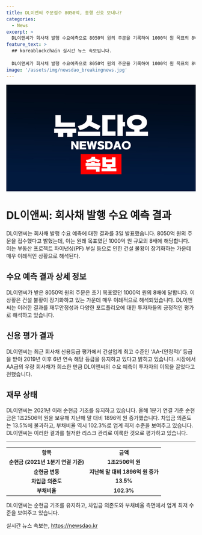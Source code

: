 ```yaml
---
title: DL이앤씨 주문접수 8050억, 흥행 신호 보내나?
categories:
  - News
excerpt: >
  DL이앤씨가 회사채 발행 수요예측으로 8050억 원의 주문을 기록하여 1000억 원 목표의 8배에 달할 정도로 놀라운 성과를 거뒀다. 이는 부동산 프로젝트 파이낸싱(PF) 부실 등으로 인한 건설 불황 속에서도 긍정적으로 평가받는 결과로, 투자자들의 눈길을 끌고 있다. DL이앤씨는 안정적인 재무안정성과 풍부한 포트폴리오를 바탕으로 높은 신용등급을 유지하며, 2021년 이후 순현금 기조를 유지하고 있다. 또한 차입금 의존도와 부채비율이 업계 최저 수준을 보여 회사의 안정성을 재확인했다.
feature_text: >
  ## koreablockchain 실시간 뉴스 속보입니다.

  DL이앤씨가 회사채 발행 수요예측으로 8050억 원의 주문을 기록하여 1000억 원 목표의 8배에 달할 정도로 놀라운 성과를 거뒀다. 이는 부동산 프로젝트 파이낸싱(PF) 부실 등으로 인한 건설 불황 속에서도 긍정적으로 평가받는 결과로, 투자자들의 눈길을 끌고 있다. DL이앤씨는 안정적인 재무안정성과 풍부한 포트폴리오를 바탕으로 높은 신용등급을 유지하며, 2021년 이후 순현금 기조를 유지하고 있다. 또한 차입금 의존도와 부채비율이 업계 최저 수준을 보여 회사의 안정성을 재확인했다.
image: '/assets/img/newsdao_breakingnews.jpg'
---
```


<p><img src="/assets/img/newsdao_breakingnews.jpg" alt="koreablockchain 속보" /></p>

<h1>DL이앤씨: 회사채 발행 수요 예측 결과</h1>

<p data-ke-size="size16">DL이앤씨는 회사채 발행 수요 예측에 대한 결과를 3일 발표했습니다. 8050억 원의 주문을 접수했다고 밝혔는데, 이는 원래 목표였던 1000억 원 규모의 8배에 해당합니다. 이는 부동산 프로젝트 파이낸싱(PF) 부실 등으로 인한 건설 불황이 장기화하는 가운데 매우 이례적인 상황으로 해석된다.</p>

<h2>수요 예측 결과 상세 정보</h2>

<p data-ke-size="size16">DL이앤씨가 받은 8050억 원의 주문은 초기 목표였던 1000억 원의 8배에 달합니다. 이 상황은 건설 불황이 장기화하고 있는 가운데 매우 이례적으로 해석되었습니다. DL이앤씨는 이러한 결과를 재무안정성과 다양한 포트폴리오에 대한 투자자들의 긍정적인 평가로 해석하고 있습니다.</p>

<h2>신용 평가 결과</h2>

<p data-ke-size="size16">DL이앤씨는 최근 회사채 신용등급 평가에서 건설업계 최고 수준인 ‘AA-(안정적)’ 등급을 받아 2019년 이후 6년 연속 해당 등급을 유지하고 있다고 밝히고 있습니다. 시장에서 AA급의 우량 회사채가 희소한 만큼 DL이앤씨의 수요 예측이 투자자의 이목을 끌었다고 전했습니다.</p>

<h2>재무 상태</h2>

<p data-ke-size="size16">DL이앤씨는 2021년 이래 순현금 기조를 유지하고 있습니다. 올해 1분기 연결 기준 순현금은 1조2506억 원을 보유해 지난해 말 대비 1896억 원 증가했습니다. 차입금 의존도는 13.5%에 불과하고, 부채비율 역시 102.3%로 업계 최저 수준을 보여주고 있습니다. DL이앤씨는 이러한 결과를 철저한 리스크 관리로 이룩한 것으로 평가하고 있습니다.</p>

<hr>

<table>
<tbody>
<tr>
<td style="text-align: center; height: 17px;"><b>항목</b></td>
<td style="text-align: center; height: 17px;"><b>금액</b></td>
</tr>
<tr>
<td style="text-align: center; height: 17px;"><b>순현금 (2021년 1분기 연결 기준)</b></td>
<td style="text-align: center; height: 17px;"><b>1조2506억 원</b></td>
</tr>
<tr>
<td style="text-align: center; height: 17px;"><b>순현금 변동</b></td>
<td style="text-align: center; height: 17px;"><b>지난해 말 대비 1896억 원 증가</b></td>
</tr>
<tr>
<td style="text-align: center; height: 17px;"><b>차입금 의존도</b></td>
<td style="text-align: center; height: 17px;"><b>13.5%</b></td>
</tr>
<tr>
<td style="text-align: center; height: 17px;"><b>부채비율</b></td>
<td style="text-align: center; height: 17px;"><b>102.3%</b></td>
</tr>
</tbody>
</table>

<p data-ke-size="size16">DL이앤씨는 순현금 기조를 유지하고, 차입금 의존도와 부채비율 측면에서 업계 최저 수준을 보여주고 있습니다.</p>
실시간 뉴스 속보는, <a href="https://newsdao.kr" rel="dofollow">https://newsdao.kr</a>


